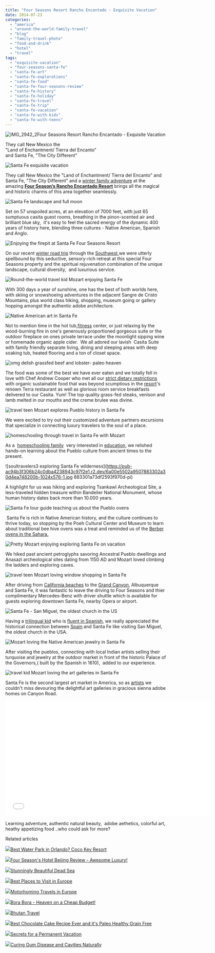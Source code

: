 ```yaml
---
title: "Four Seasons Resort Rancho Encantado - Exquisite Vacation"
date: 2014-07-23
categories: 
  - "america"
  - "around-the-world-family-travel"
  - "blog"
  - "family-travel-photo"
  - "food-and-drink"
  - "hotel"
  - "travel"
tags: 
  - "exquisite-vacation"
  - "four-seasons-santa-fe"
  - "santa-fe-art"
  - "santa-fe-explorations"
  - "santa-fe-food"
  - "santa-fe-four-seasons-review"
  - "santa-fe-history"
  - "santa-fe-holiday"
  - "santa-fe-travel"
  - "santa-fe-trip"
  - "santa-fe-vacation"
  - "santa-fe-with-kids"
  - "santa-fe-with-teens"
---
```


![IMG_2942_2](https://pub-ac94b3f306b24c0dba4238943c97f2e1.r2.dev/6a00e5502a9507883301a3fcb7fa0a970b.jpg)Four Seasons Resort Rancho Encantado - 
Exquisite Vacation  
  
They call New Mexico the  
"Land of Enchantment/ Tierra del Encanto"  
and Santa Fe, "The City Different"

<!--more-->  
![Santa Fe exquisite vacation](https://pub-ac94b3f306b24c0dba4238943c97f2e1.r2.dev/6a00e5502a9507883301a511e711b5970c.png)  
  
They call New Mexico the "Land of Enchantment/ Tierra del Encanto" and Santa Fe, "The City Different" and a [winter family adventure](http://soultravelers3new.local/2014/02/romantic-winter-getaway-santa-fe.html#more "winter family getaway santa fe") at the amazing [**Four Season’s Rancho Encantado Resort**](http://www.fourseasons.com/santafe/) brings all the magical and historic charms of this area together seamlessly.  
  
![Santa Fe landscape and full moon](https://pub-ac94b3f306b24c0dba4238943c97f2e1.r2.dev/6a00e5502a9507883301a3fd3768b4970b.png)  
  
Set on 57 unspoiled acres, at an elevation of 7000 feet, with just 65 sumptuous casita guest rooms, breathing in the pinon-scented air and brilliant blue sky,  it's easy to feel the sacred energy of the dynamic 400 years of history here, blending three cultures - Native American, Spanish and Anglo.  
  
  
![Enjoying the firepit at Santa Fe Four Seasons Resort](https://pub-ac94b3f306b24c0dba4238943c97f2e1.r2.dev/6a00e5502a9507883301a73df257fc970d.png)  
  
On our recent [winter road trip](http://soultravelers3new.local/2014/01/road-trip-usa-best-of-the-west.html "winter road trip") through the [Southwest](http://soultravelers3new.local/2014/01/winter-road-trip-americas-southwest-.html "southwest winter road trip"),we were utterly spellbound by this seductive, sensory-rich retreat at this special Four Seasons property and the spiritual rejuvenation combination of the unique landscape, cultural diversity,  and luxurious service.  
  
![Round-the-world travel kid Mozart enjoying Santa Fe](https://pub-ac94b3f306b24c0dba4238943c97f2e1.r2.dev/6a00e5502a9507883301a3fd376405970b.png)  
  
With 300 days a year of sunshine, one has the best of both worlds here, with skiing or snowshoeing adventures in the adjacent Sangre de Cristo Mountains, plus world class hiking, shopping, museum going or gallery hopping amongst the authentic adobe architecture.  
  
![Native American art in Santa Fe](https://pub-ac94b3f306b24c0dba4238943c97f2e1.r2.dev/6a00e5502a9507883301a73df25cf8970d.png)  
  
  
Not to mention time in the hot tub,[fitness](http://algoclicks.com/a/kwclk?source=71263133&q=fitness) center, or just relaxing by the wood-burning fire in one's generously proportioned gorgeous suite or the outdoor fireplace on ones private terrace under the moonlight sipping wine or homemade organic apple cider.  We all adored our lavish  Casita Suite with family friendly separate living, dining and sleeping areas with deep soaking tub, heated flooring and a ton of closet space.  
  
![omg delish grassfed beef and lobster- paleo heaven](https://pub-ac94b3f306b24c0dba4238943c97f2e1.r2.dev/6a00e5502a9507883301a511e711f3970c.png)  
  
The food was some of the best we have ever eaten and we totally fell in love with Chef Andrew Cooper who met all our [strict dietary restrictions](http://soultravelers3new.local/2013/03/curing-gum-disease-and-cavities-naturally.html "diet restrictions for curing cavities and gum disease") with organic sustainable food that was beyond scumptious in the [resort](http://algoclicks.com/a/kwclk?source=71263133&q=resort)'s renown Terra restaurant as well as glorious room service breakfasts delivered to our Casita. Yum! The top quality grass-fed steaks, venison and lamb melted in our mouths and the creme brulee was divine.   
  
  
![travel teen Mozart explores Pueblo history in Santa Fe](https://pub-ac94b3f306b24c0dba4238943c97f2e1.r2.dev/6a00e5502a9507883301a3fd3764c2970b.png)  
  
We were excited to try out their customized adventure partners excursions that specialize in connecting luxury travelers to the soul of a place.  
  
![homeschooling through travel in Santa Fe with Mozart](https://pub-ac94b3f306b24c0dba4238943c97f2e1.r2.dev/6a00e5502a9507883301a73df25918970d.png)  
  
As a  [homeschooling family](http://soultravelers3new.local/2013/07/homeschool-high-school-and-world-travel.html "homeschool and travel")  very interested in [education,](http://soultravelers3new.local/2013/12/trilingual-mozart-travel-kid-expert-speaks-at-gec-about-world-education.html "education and travel") we relished hands-on learning about the Pueblo culture from ancient times to the present.  
  
![soultravelers3 exploring Santa Fe wilderness](https://pub-ac94b3f306b24c0dba4238943c97f2e1.r2.dev/6a00e5502a9507883302a30d4ea748200b-1024x576-1.jpg
883301a73df2593f970d-pi)  
  
A highlight for us was hiking and exploring Tsankawl Archeological Site, a less-traveled hidden treasure within Bandelier National Monument, whose human history dates back more than 10.000 years.  
  
![Santa Fe tour guide teaching us about the Pueblo ovens ](https://pub-ac94b3f306b24c0dba4238943c97f2e1.r2.dev/6a00e5502a9507883302a30d4ea748200b-1024x576-1.jpg883301a73df25975970d-pi)  
  
 Santa Fe is rich in Native American history, and the culture continues to thrive today, so stopping by the Poeh Cultural Center and Museum to learn about traditional bee hive ovens was a treat and reminded us of the [Berber ovens in the Sahara.](http://soultravelers3new.local/2007/04/nomad-berber-li.html "berber ovens in the Sahara desert")  
  
![Pretty Mozart enjoying exploring Santa Fe on vacation](https://pub-ac94b3f306b24c0dba4238943c97f2e1.r2.dev/6a00e5502a9507883302a30d4ea748200b-1024x576-1.jpg883301a73df259b3970d-pi)  
  
We hiked past ancient petroglyphs savoring Ancestral Pueblo dwellings and Anasazi archeological sites dating from 1150 AD and Mozart loved climbing the ladders and exploring caves.  
  
![travel teen Mozart loving window shopping in Santa Fe](https://pub-ac94b3f306b24c0dba4238943c97f2e1.r2.dev/6a00e5502a9507883302a30d4ea748200b-1024x576-1.jpg883301a511e713fe970c-pi)  
  
  
After driving from [California beaches](http://soultravelers3new.local/2014/01/california-winter-beach-escape-.html "California winter beach escape") to the [Grand Canyon](http://soultravelers3new.local/2014/02/grand-canyon-family-adventure.html "grand canyon adventure"), Albuquerque and Santa Fe, it was fantastic to leave the driving to Four Seasons and thier complimentary Mercedes-Benz with driver shuttle which is available for guests exploring downtown Santa Fe, nearby Opera or airport.  
  
  
![Santa Fe - San Miguel, the oldest church in the US](https://pub-ac94b3f306b24c0dba4238943c97f2e1.r2.dev/6a00e5502a9507883302a30d4ea748200b-1024x576-1.jpg883301a511e7141c970c-pi)

Having a [trilingual kid](http://soultravelers3new.local/2013/12/trilingual-mozart-travel-kid-expert-speaks-at-gec-about-world-education.html "trilingual Mozart kid speaker") who is [fluent in Spanish](http://soultravelers3new.local/2013/05/learning-spanish-in-spain.html "learning spanish in spain"), we really appreciated the historical connection between [Spain](http://soultravelers3new.local/spain/ "Spain travel tips") and Santa Fe like visiting San Miguel, the oldest church in the USA.  
  
![Mozart loving the Native American jewelry in Santa Fe](https://pub-ac94b3f306b24c0dba4238943c97f2e1.r2.dev/6a00e5502a9507883302a30d4ea748200b-1024x576-1.jpg883301a73df259ff970d-pi)  
  
After visiting the pueblos, connecting with local Indian artists selling their turquoise and jewelry at the outdoor market in front of the historic Palace of the Governors,( built by the Spanish in 1610),  added to our experience.  
  
  
![travel kid Mozart loving the art galleries in Santa Fe](https://pub-ac94b3f306b24c0dba4238943c97f2e1.r2.dev/6a00e5502a9507883302a30d4ea748200b-1024x576-1.jpg883301a511e716fc970c-pi)  
  
Santa Fe is the second largest art market in America, so as [artists](http://soultravelers3new.local/2008/04/davincis-art.html "beautiful art") we couldn't miss devouring the delightful art galleries in gracious sienna adobe homes on Canyon Road.  
  

<iframe replaced="true" s1899642879="true" allowfullscreen src="//www.youtube.com/embed/X0CQAEBSB_Q?list=UUcMwuQFsEJfOct29ZTa0v8w" frameborder="0" height="360" width="640"></iframe>

  
  
Learning adventure, authentic natural beauty,  adobe aethetics, colorful art, heathy appetizing food ..who could ask for more?  
  

Related articles

[![](http://i.zemanta.com/103090617_80_80.jpg)](http://soultravelers3new.local/2012/07/best-water-park-in-orlando-coco-key-resort.html)[Best Water Park in Orlando? Coco Key Resort](http://soultravelers3new.local/2012/07/best-water-park-in-orlando-coco-key-resort.html)

[![](http://i.zemanta.com/138565828_80_80.jpg)](http://soultravelers3new.local/2013/01/four-seasons-hotel-beijing-review-awesome-luxury.html)[Four Season's Hotel Beijing Review - Awesome Luxury!](http://soultravelers3new.local/2013/01/four-seasons-hotel-beijing-review-awesome-luxury.html)

[![](http://i.zemanta.com/114062212_80_80.jpg)](http://soultravelers3new.local/2012/09/stunningly-beautiful-dead-sea-water.html)[Stunningly Beautiful Dead Sea](http://soultravelers3new.local/2012/09/stunningly-beautiful-dead-sea-water.html)

[![](http://i.zemanta.com/201763828_80_80.jpg)](http://soultravelers3new.local/2013/09/best-places-to-visit-in-europe.html)[Best Places to Visit in Europe](http://soultravelers3new.local/2013/09/best-places-to-visit-in-europe.html)

[![](http://i.zemanta.com/92625350_80_80.jpg)](http://soultravelers3new.local/2012/06/motorhoming-travels-in-europe-.html)[Motorhoming Travels in Europe](http://soultravelers3new.local/2012/06/motorhoming-travels-in-europe-.html)

[![](http://i.zemanta.com/92363554_80_80.jpg)](http://soultravelers3new.local/2012/06/bora-bora-heaven-on-a-cheap-budget.html)[Bora Bora - Heaven on a Cheap Budget!](http://soultravelers3new.local/2012/06/bora-bora-heaven-on-a-cheap-budget.html)

[![](http://i.zemanta.com/172279853_80_80.jpg)](http://soultravelers3new.local/2013/05/bhutan-travel.html)[Bhutan Travel](http://soultravelers3new.local/2013/05/bhutan-travel.html)

[![](http://i.zemanta.com/215357708_80_80.jpg)](http://soultravelers3new.local/2013/10/best-chocolate-cake-recipe-ever-and-its-paleo-healthy-grain-free.html)[Best Chocolate Cake Recipe Ever and it's Paleo Healthy Grain Free](http://soultravelers3new.local/2013/10/best-chocolate-cake-recipe-ever-and-its-paleo-healthy-grain-free.html)

[![](http://i.zemanta.com/197008054_80_80.jpg)](http://soultravelers3new.local/2013/08/secrets-for-a-permanent-vacation-travel-tips.html)[Secrets for a Permanent Vacation](http://soultravelers3new.local/2013/08/secrets-for-a-permanent-vacation-travel-tips.html)

[![](http://i.zemanta.com/154024597_80_80.jpg)](http://soultravelers3new.local/2013/03/curing-gum-disease-and-cavities-naturally.html)[Curing Gum Disease and Cavities Naturally](http://soultravelers3new.local/2013/03/curing-gum-disease-and-cavities-naturally.html)

